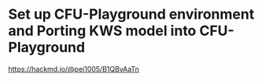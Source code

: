 # Set up CFU-Playground environment and Porting KWS model into CFU-Playground

https://hackmd.io/@pei1005/B1QBvAaTn